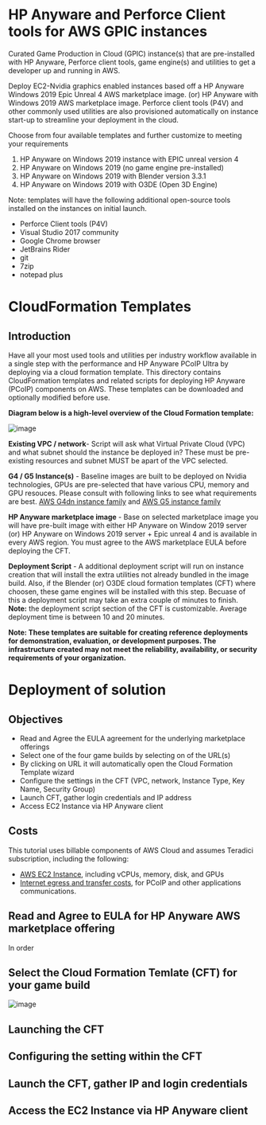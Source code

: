 # HP Anyware and Perforce Client tools for AWS GPIC instances
Curated Game Production in Cloud (GPIC) instance(s) that are pre-installed with HP Anyware, Perforce client tools, game engine(s) and utilities to get a developer up and running in AWS.

Deploy EC2-Nvidia graphics enabled instances based off a HP Anyware Windows 2019 Epic Unreal 4 AWS marketplace image. (or) HP Anyware with Windows 2019 AWS marketplace image. Perforce client tools (P4V) and other commonly used utilities are also provisioned automatically on instance start-up to streamline your deployment in the cloud.

Choose from four available templates and further customize to meeting your requirements
1. HP Anyware on Windows 2019 instance with EPIC unreal version 4
2. HP Anyware on Windows 2019 (no game engine pre-installed)
3. HP Anyware on Windows 2019 with Blender version 3.3.1
4. HP Anyware on Windows 2019 with O3DE (Open 3D Engine)

Note: templates will have the following additional open-source tools installed on the instances on initial launch.
- Perforce Client tools (P4V)
- Visual Studio 2017 community
- Google Chrome browser
- JetBrains Rider
- git
- 7zip
- notepad plus


# CloudFormation Templates
## Introduction
Have all your most used tools and utilities per industry workflow available in a single step with the performance and HP Anyware PCoIP Ultra by deploying via a cloud formation template. 
This directory contains CloudFormation templates and related scripts for deploying HP Anyware (PCoIP) components on AWS. These templates can be downloaded and optionally modified before use.

**Diagram below is a high-level overview of the Cloud Formation template:**

 ![image](https://github.com/ChadSmithTeradici/PCoIP-Power-Tools-via-CFT/blob/main/GPIC-CFT-Parts.png?raw=true)
 
   **Existing VPC / network**- Script will ask what Virtual Private Cloud (VPC) and what subnet should the instance be deployed in? These must be pre-existing resources and subnet MUST be apart of the VPC selected.

   **G4 / G5 Instance(s)** - Baseline images are built to be deployed on Nvidia technologies, GPUs are pre-selected that have various CPU, memory and GPU resouces. Please consult with following links to see what requirements are best. [AWS G4dn instance family](https://aws.amazon.com/ec2/instance-types/g4/)  and [AWS G5 instance family](https://aws.amazon.com/ec2/instance-types/g5/)

  **HP Anyware marketplace image** - Base on selected marketplace image you will have pre-built image with either HP Anyware on Window 2019 server (or) HP Anyware on Windows 2019 server + Epic unreal 4 and is available in every AWS region. You must agree to the AWS marketplace EULA before deploying the CFT.
  
  **Deployment Script** - A additional deployment script will run on instance creation that will install the extra utilities not already bundled in the image build. Also, if the Blender (or) O3DE cloud formation templates (CFT) where choosen, these game engines will be installed with this step. Becuase of this a deployment script may take an extra couple of minutes to finish. **Note:** the deployment script section of the CFT is customizable. Average deployment time is between 10 and 20 minutes.


__Note: These templates are suitable for creating reference deployments for demonstration, evaluation, or development purposes. The infrastructure created may not meet the reliability, availability, or security requirements of your organization.__

# Deployment of solution

## Objectives

+ Read and Agree the EULA agreement for the underlying marketplace offerings
+ Select one of the four game builds by selecting on of the URL(s)
+ By clicking on URL it will automatically open the Cloud Formation Template wizard
+ Configure the settings in the CFT (VPC, network, Instance Type, Key Name, Security Group)
+ Launch CFT, gather login credentials and IP address
+ Access EC2 Instance via HP Anyware client


## Costs

This tutorial uses billable components of AWS Cloud and assumes Teradici subscription, including the following:
+   [AWS EC2 Instance](https://aws.amazon.com/pm/ec2/), including vCPUs, memory, disk, and GPUs
+   [Internet egress and transfer costs](https://aws.amazon.com/blogs/architecture/overview-of-data-transfer-costs-for-common-architectures/), for PCoIP and other applications communications.

## Read and Agree to EULA for HP Anyware AWS marketplace offering
In order

## Select the Cloud Formation Temlate (CFT) for your game build

![image](https://github.com/ChadSmithTeradici/PCoIP-Power-Tools-via-CFT/blob/main/Unreal-logo-small.png)


## Launching the CFT

## Configuring the setting within the CFT

## Launch the CFT, gather IP and login credentials

## Access the EC2 Instance via HP Anyware client
